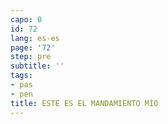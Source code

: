 ```yaml
---
capo: 0
id: 72
lang: es-es
page: '72'
step: pre
subtitle: ''
tags:
- pas
- pen
title: ESTE ES EL MANDAMIENTO MÍO
---
```

